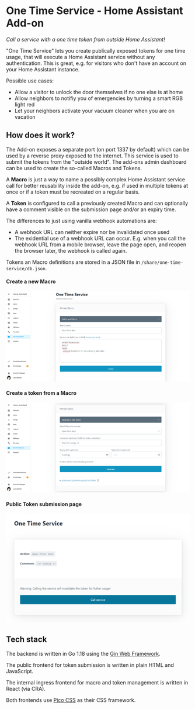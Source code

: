 # One Time Service - Home Assistant Add-on

_Call a service with a one time token from outside Home Assistant!_

"One Time Service" lets you create publically exposed tokens for one time usage, that will execute a Home Assistant service without any authentication. This is great, e.g. for visitors who don't have an account on your Home Assistant instance.

Possible use cases:
- Allow a visitor to unlock the door themselves if no one else is at home
- Allow neighbors to notifiy you of emergencies by turning a smart RGB light red
- Let your neighbors activate your vacuum cleaner when you are on vacation

## How does it work?

The Add-on exposes a separate port (on port 1337 by default) which can be used by a reverse proxy exposed to the internet. This service is used to submit the tokens from the "outside world". The add-ons admin dashboard can be used to create the so-called Macros and Tokens.

A **Macro** is just a way to name a possibly complex Home Assistant service call for better reusability inside the add-on, e.g. if used in multiple tokens at once or if a token must be recreated on a regular basis.

A **Token** is configured to call a previously created Macro and can optionally have a comment visible on the submission page and/or an expiry time.

The differences to just using vanilla webhook automations are:
- A webhook URL can neither expire nor be invalidated once used
- The exidential use of a webhook URL can occur. E.g. when you call the webhook URL from a mobile browser, leave the page open, and reopen the browser later, the webhook is called again.

Tokens an Macro definitions are stored in a JSON file in `/share/one-time-service/db.json`.

#### Create a new Macro

![Macro creation](./screenshots/macro-creation.png)

#### Create a token from a Macro

![Token creation](./screenshots/token-creation.png)

#### Public Token submission page

![Public Token submission](./screenshots/token-submission.png)

## Tech stack

The backend is written in Go 1.18 using the [Gin Web Framework](https://github.com/gin-gonic).

The public frontend for token submission is written in plain HTML and JavaScript.

The internal ingress frontend for macro and token management is written in React (via CRA).

Both frontends use [Pico CSS](https://picocss.com/) as their CSS framework.
